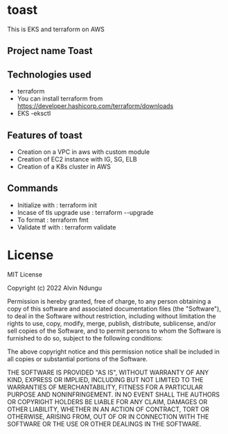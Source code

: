 # toast
This is EKS and terraform on AWS

## Project name Toast

## Technologies used
 - terraform
  - You can install terraform from https://developer.hashicorp.com/terraform/downloads
  - EKS
  -eksctl


## Features of toast
 - Creation on a VPC in aws with custom module 
 - Creation of EC2 instance with IG, SG, ELB
 - Creation of a K8s cluster in AWS

## Commands
 - Initialize with : terraform init
 - Incase of tls upgrade use : terraform --upgrade
 - To format : terraform fmt
 - Validate tf with : terraform validate


# License
MIT License

Copyright (c) 2022 Alvin Ndungu

Permission is hereby granted, free of charge, to any person obtaining a copy of this software and associated documentation files (the "Software"), to deal in the Software without restriction, including without limitation the rights to use, copy, modify, merge, publish, distribute, sublicense, and/or sell copies of the Software, and to permit persons to whom the Software is furnished to do so, subject to the following conditions:

The above copyright notice and this permission notice shall be included in all copies or substantial portions of the Software.

THE SOFTWARE IS PROVIDED "AS IS", WITHOUT WARRANTY OF ANY KIND, EXPRESS OR IMPLIED, INCLUDING BUT NOT LIMITED TO THE WARRANTIES OF MERCHANTABILITY, FITNESS FOR A PARTICULAR PURPOSE AND NONINFRINGEMENT. IN NO EVENT SHALL THE AUTHORS OR COPYRIGHT HOLDERS BE LIABLE FOR ANY CLAIM, DAMAGES OR OTHER LIABILITY, WHETHER IN AN ACTION OF CONTRACT, TORT OR OTHERWISE, ARISING FROM, OUT OF OR IN CONNECTION WITH THE SOFTWARE OR THE USE OR OTHER DEALINGS IN THE SOFTWARE.
